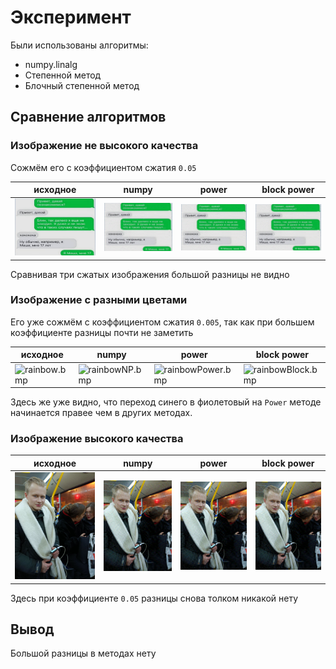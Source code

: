# Эксперимент
Были использованы алгоритмы:
* numpy.linalg
* Степенной метод
* Блочный степенной метод

## Сравнение алгоритмов
### Изображение не высокого качества
Сожмём его с коэффициентом сжатия `0.05`

| исходное                                            | numpy                                                                | power                                                                 | block power                                                           |
|-----------------------------------------------------|----------------------------------------------------------------------|-----------------------------------------------------------------------|-----------------------------------------------------------------------|
| ![mozhno.bmp](img%2Fmozhno.bmp) |![mozhnoNP.bmp](compress_img%2FmozhnoNP.bmp) |![mozhnoPower.bmp](compress_img%2FmozhnoPower.bmp) |![mozhnoBlock.bmp](compress_img%2FmozhnoBlock.bmp)

Сравнивая три сжатых изображения большой разницы не видно 

### Изображение с разными цветами
Его уже сожмём с коэффициентом сжатия `0.005`, так как при большем коэффициенте разницы почти не заметить

| исходное                                            | numpy                                                                | power                                                                 | block power                                                           |
|-----------------------------------------------------|----------------------------------------------------------------------|-----------------------------------------------------------------------|-----------------------------------------------------------------------|
| ![rainbow.bmp](img%2Frainbow.bmp)|![rainbowNP.bmp](compress_img%2FrainbowNP.bmp)|![rainbowPower.bmp](compress_img%2FrainbowPower.bmp)|![rainbowBlock.bmp](compress_img%2FrainbowBlock.bmp)

Здесь же уже видно, что переход синего в фиолетовый на `Power` методе начинается правее чем в других методах.

### Изображение высокого качества
| исходное                                           | numpy                                                                | power                                                                 | block power                                                           |
|----------------------------------------------------|----------------------------------------------------------------------|-----------------------------------------------------------------------|-----------------------------------------------------------------------|
|![Sutener.bmp](img%2FSutener.bmp)|![SutenerNP.bmp](compress_img%2FSutenerNP.bmp)|![SutenerPower.bmp](compress_img%2FSutenerPower.bmp)|![SutenerBlock.bmp](compress_img%2FSutenerBlock.bmp)

Здесь при коэффициенте `0.05` разницы снова толком никакой нету

## Вывод
Большой разницы в методах нету 

